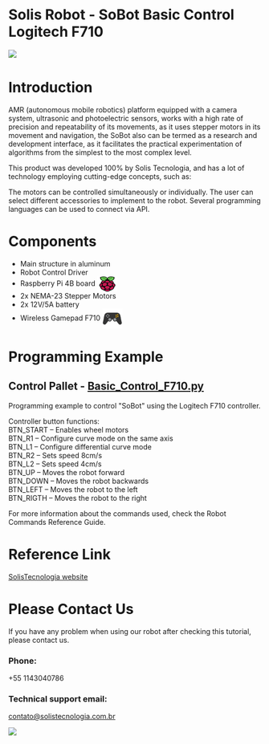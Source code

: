 # Solis Robot - SoBot Basic Control Logitech F710
![](https://github.com/SolisTecnologia/SoBot-Basic-Control-Logitech-F710/blob/main/png/SoBotControlF710.png)

# Introduction

AMR (autonomous mobile robotics) platform equipped with a camera system, ultrasonic and photoelectric sensors, works with a high rate of precision and repeatability of its movements, as it uses stepper motors in its movement and navigation, the SoBot also can be termed as a research and development interface, as it facilitates the practical experimentation of algorithms from the simplest to the most complex level.

This product was developed 100% by Solis Tecnologia, and has a lot of technology employing cutting-edge concepts, such as:

The motors can be controlled simultaneously or individually.
The user can select different accessories to implement to the robot.
Several programming languages can be used to connect via API.

# Components

* Main structure in aluminum
* Robot Control Driver
* Raspberry Pi 4B board <img align="center" height="30" width="40" src="https://github.com/devicons/devicon/blob/master/icons/raspberrypi/raspberrypi-original.svg">
* 2x NEMA-23 Stepper Motors
* 2x 12V/5A battery
* Wireless Gamepad F710  <img align="center" height="40" width="40" src="https://github.com/SolisTecnologia/SoBot-Basic-Control-Logitech-F710/blob/main/png/control.png">

# Programming Example
## Control Pallet - [Basic_Control_F710.py](https://github.com/SolisTecnologia/SoBot-Basic-Control-Logitech-F710/blob/main/Basic_Control_F710.py)
  
Programming example to control "SoBot" using the Logitech F710 controller.  
   
Controller button functions:  
BTN_START – Enables wheel motors  
BTN_R1 – Configure curve mode on the same axis  
BTN_L1 – Configure differential curve mode  
BTN_R2 – Sets speed 8cm/s  
BTN_L2 – Sets speed 4cm/s  
BTN_UP – Moves the robot forward  
BTN_DOWN – Moves the robot backwards  
BTN_LEFT – Moves the robot to the left  
BTN_RIGTH – Moves the robot to the right  


For more information about the commands used, check the Robot Commands Reference Guide.

# Reference Link
[SolisTecnologia website](https://www.solistecnologia.com.br/produtos/estacoes_sobot)

# Please Contact Us
  
If you have any problem when using our robot after checking this tutorial, please contact us.

### Phone:
+55 1143040786

### Technical support email: 
contato@solistecnologia.com.br

![](https://github.com/SolisTecnologia/SoBot-Simple-Route/blob/master/png/logo.png)
